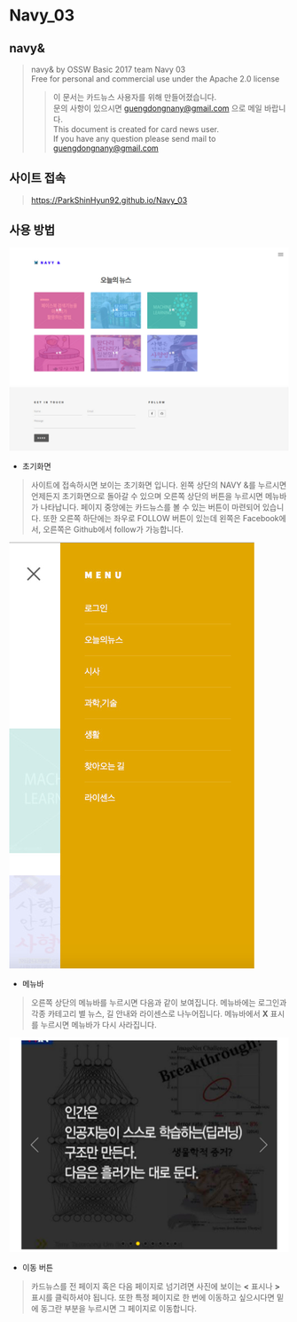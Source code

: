 # Navy_03

## navy&

> navy& by OSSW Basic 2017 team Navy 03 <br/>
> Free for personal and commercial use under the Apache 2.0 license
>> 이 문서는 카드뉴스 사용자를 위해 만들어졌습니다. <br/>
>> 문의 사항이 있으시면 guengdongnany@gmail.com 으로 메일 바랍니다. <br/>
>> This document is created for card news user. <br/>
>> If you have any question please send mail to guengdongnany@gmail.com

## 사이트 접속
> https://ParkShinHyun92.github.io/Navy_03


## 사용 방법
![Alt text](images/init.jpg)
- 초기화면
> 사이트에 접속하시면 보이는 초기화면 입니다. 왼쪽 상단의 NAVY &를 누르시면 언제든지 초기화면으로 돌아갈 수 있으며 오른쪽 상단의 버튼을 누르시면 메뉴바가 나타납니다. 페이지 중앙에는 카드뉴스를 볼 수 있는 버튼이 마련되어 있습니다. 또한 오른쪽 하단에는 좌우로 FOLLOW 버튼이 있는데 왼쪽은 Facebook에서, 오른쪽은 Github에서 follow가 가능합니다.

![Alt text](images/menubar.jpg)
- 메뉴바
> 오른쪽 상단의 메뉴바를 누르시면 다음과 같이 보여집니다. 메뉴바에는 로그인과 각종 카테고리 별 뉴스, 길 안내와 라이센스로 나누어집니다. 메뉴바에서 **X** 표시를 누르시면 메뉴바가 다시 사라집니다.

![Alt text](images/button.jpg)
- 이동 버튼
> 카드뉴스를 전 페이지 혹은 다음 페이지로 넘기려면 사진에 보이는 **<** 표시나 **>** 표시를 클릭하셔야 됩니다. 또한 특정 페이지로 한 번에 이동하고 싶으시다면 밑에 동그란 부분을 누르시면 그 페이지로 이동합니다.
